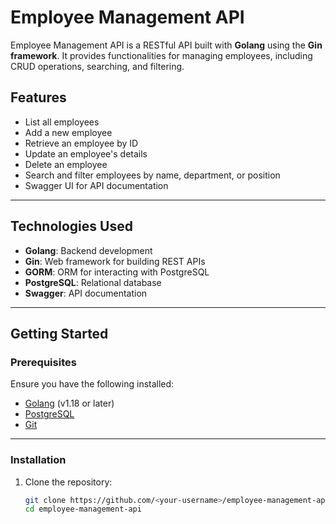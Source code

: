 # Employee Management API

Employee Management API is a RESTful API built with **Golang** using the **Gin framework**. It provides functionalities for managing employees, including CRUD operations, searching, and filtering.

## Features

- List all employees
- Add a new employee
- Retrieve an employee by ID
- Update an employee's details
- Delete an employee
- Search and filter employees by name, department, or position
- Swagger UI for API documentation

---

## Technologies Used

- **Golang**: Backend development
- **Gin**: Web framework for building REST APIs
- **GORM**: ORM for interacting with PostgreSQL
- **PostgreSQL**: Relational database
- **Swagger**: API documentation

---

## Getting Started

### Prerequisites

Ensure you have the following installed:

- [Golang](https://golang.org/doc/install) (v1.18 or later)
- [PostgreSQL](https://www.postgresql.org/download/)
- [Git](https://git-scm.com/)

---

### Installation

1. Clone the repository:
   ```bash
   git clone https://github.com/<your-username>/employee-management-api.git
   cd employee-management-api
